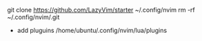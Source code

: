 git clone https://github.com/LazyVim/starter ~/.config/nvim
rm -rf ~/.config/nvim/.git

- add pluguins
/home/ubuntu/.config/nvim/lua/plugins